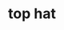 ---
layout: objects
title: top hat
emoji: top_hat
permalink: 🎩.html
image: assets/img/3moji/top_hat.png
---